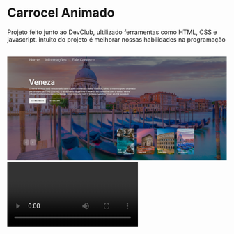 <h1>Carrocel Animado</h1>


<p>Projeto feito junto ao DevClub, ultilizado ferramentas como HTML, CSS e javascript.
intuito do projeto é melhorar nossas habilidades na programação</p>
<br>
<img src="https://github.com/Douglasl10/Projeto-Carrocel-animado/blob/main/images/Captura%20de%20tela%202024-05-19%20184953.png">
<br>
<video src="https://github.com/Douglasl10/Projeto-Carrocel-animado/blob/main/images/carrocel.mp4"></video>
